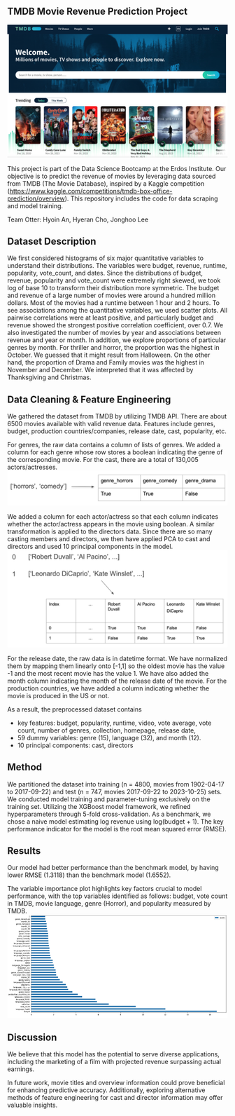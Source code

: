 ## TMDB Movie Revenue Prediction Project

![TMDB](Figure/tmdb.png)

This project is part of the Data Science Bootcamp at the Erdos Institute. Our objective is to predict the revenue of movies by leveraging data sourced from TMDB (The Movie Database), inspired by a Kaggle competition (https://www.kaggle.com/competitions/tmdb-box-office-prediction/overview). This repository includes the code for data scraping and model training.

Team Otter: Hyoin An, Hyeran Cho, Jonghoo Lee

## Dataset Description
We first considered histograms of six major quantitative variables to understand their distributions. The variables were budget, revenue, runtime, popularity, vote_count, and dates. Since the distributions of budget, revenue, popularity and vote_count were extremely right skewed, we took log of base 10 to transform their distribution more symmetric. The budget and revenue of a large number of movies were around a hundred million dollars. Most of the movies had a runtime between 1 hour and 2 hours. To see associations among the quantitative variables, we used scatter plots. All pairwise correlations were at least positive, and particularly budget and revenue showed the strongest positive correlation coefficient, over 0.7. We also investigated the number of movies by year and associations between revenue and year or month. In addition, we explore proportions of particular genres by month. For thriller and horror, the proportion was the highest in October. We guessed that it might result from Halloween. On the other hand, the proportion of Drama and Family movies was the highest in November and December. We interpreted that it was affected by Thanksgiving and Christmas.

## Data Cleaning & Feature Engineering

We gathered the dataset from TMDB by utilizing TMDB API. There are about 6500 movies available with valid revenue data. Features include genres, budget, production countries/companies, release date, cast, popularity, etc. 

For genres, the raw data contains a column of lists of genres. We added a column for each genre whose row stores a boolean indicating the genre of the corresponding movie. For the cast, there are a total of 130,005 actors/actresses. 
![genre](Figure/genres.png)

We added a column for each actor/actress so that each column indicates whether the actor/actress appears in the movie using boolean. A similar transformation is applied to the directors data. Since there are so many casting members and directors, we then have applied PCA to cast and directors and used 10 principal components in the model.
![case](Figure/cast.png)

For the release date, the raw data is in datetime format. We have normalized them by mapping them linearly onto [-1,1] so the oldest movie has the value -1 and the most recent movie has the value 1. We have also added the month column indicating the month of the release date of the movie. For the production countries, we have added a column indicating whether the movie is produced in the US or not. 

As a result, the preprocessed dataset contains
* key features: budget, popularity, runtime, video, vote average, vote count, number of genres, collection, homepage, release date,
* 59 dummy variables: genre (15), language (32), and month (12).
* 10 principal components: cast, directors

## Method
We partitioned the dataset into training (n = 4800, movies from 1902-04-17 to 2017-09-22) and test (n = 747, movies 2017-09-22 to 2023-10-25) sets. We conducted model training and parameter-tuning exclusively on the training set. Utilizing the XGBoost model framework, we refined hyperparameters through 5-fold cross-validation. As a benchmark, we chose a naive model estimating log revenue using log(budget + 1). The key performance indicator for the model is the root mean squared error (RMSE). 

## Results
Our model had better performance than the benchmark model, by having lower RMSE (1.3118) than the benchmark model (1.6552).

The variable importance plot highlights key factors crucial to model performance, with the top variables identified as follows: budget, vote count in TMDB, movie language, genre (Horror), and popularity measured by TMDB.
![Variance Importance plot](Figure/Vimportance.png)


## Discussion
We believe that this model has the potential to serve diverse applications, including the marketing of a film with projected revenue surpassing actual earnings.

In future work, movie titles and overview information could prove beneficial for enhancing predictive accuracy. Additionally, exploring alternative methods of feature engineering for cast and director information may offer valuable insights.

